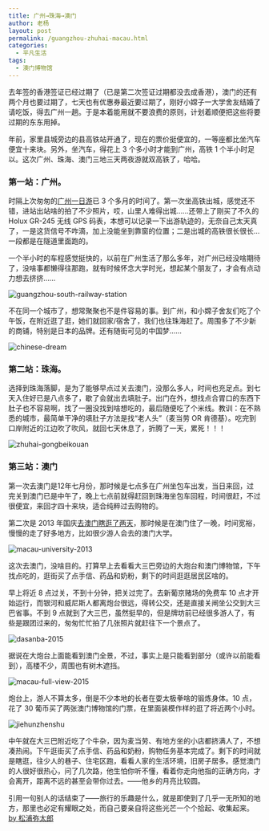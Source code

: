 ```yaml
---
title: 广州→珠海→澳门
author: 老杨
layout: post
permalink: /guangzhou-zhuhai-macau.html
categories:
  - 平凡生活
tags:
  - 澳门博物馆
---
```

去年签的香港签证已经过期了（已是第二次签证过期都没去成香港），澳门的还有两个月也要过期了，七天也有优惠券最近要过期了，刚好小嫦子一大学舍友结婚了请吃饭，得去广州一趟。于是本着能用就不要浪费的原则，计划着顺便把这些将要过期的东东用掉。  


  
年前，家里县城旁边的县高铁站开通了，现在的票价挺便宜的，一等座都比坐汽车便宜十来块。另外，坐汽车，得花上 3 个多小时才能到广州，高铁 1 个半小时足以。这次广州、珠海、澳门三地三天两夜游就双高铁了，哈哈。

### 第一站：广州。

时隔上次匆匆的<a href="/guangzhou-again-20141210.html" target="_blank">广州一日游</a>已 3 个多月的时间了。第一次坐高铁出城，感觉还不错，进站出站啥的拍了不少照片，哎，山里人难得出城……还带上了刚买了不久的 Holux GR-245 无线 GPS 码表，本想可以记录一下出游轨迹的，无奈自己太天真了，一是这货信号不咋滴，加上没能坐到靠窗的位置；二是出城的高铁很长很长…一段都是在隧道里面跑的。

一个半小时的车程感觉挺快的，以前在广州生活了那么多年，对广州已经没啥期待了，没啥事都懒得往那跑，就有时候怀念大学时光，想起某个朋友了，才会有点动力想去挤挤……

![ guangzhou-south-railway-station ][1]

不在同一个城市了，想常聚聚也不是件容易的事。到广州，和小嫦子舍友们吃了个午饭，在附近逛了逛，她们就回家/宿舍了，我们也往珠海赶了。周围多了不少新的商铺，特别是日本的品牌。还有随街可见的中国梦……

![ chinese-dream ][2]

### 第二站：珠海。

选择到珠海落脚，是为了能够早点过关去澳门，没那么多人，时间也充足点。到七天入住好已是八点多了，歇了会就出去填肚子。出门在外，想找点合胃口的东西下肚子也不容易啊，找了一圈没找到啥想吃的，最后随便吃了个米线。教训：在不熟悉的城市，最简单干净的填肚子方法是找“老人头”（麦当劳 OR 肯德基）。吃完到口岸附近的江边吹了吹风，就回七天休息了，折腾了一天，累死！！！

![ zhuhai-gongbeikouan ][3]

### 第三站：澳门

第一次去澳门是12年七月份，那时候是七点多在广州坐包车出发，当日来回，过完关到澳门已是中午了，晚上七点前就得赶回到珠海坐包车回程，时间很赶，不过很便宜，来回才四十来块，适合纯粹过去购物的。

第二次是 2013 年国庆<a href="http://cyhour.com/macau-travel-2013-guoqing-c.html" target="_blank">去澳门瞎逛了两天</a>，那时候是在澳门住了一晚，时间宽裕，慢慢的走了好多地方，比如很少游人会去的澳门大学。

![ macau-university-2013 ][4]

这次去澳门，没啥目的。打算早上去看看大三巴旁边的大炮台和澳门博物馆，下午找点吃的，逛街买了点手信、药品和奶粉，剩下的时间逛逛居民区啥的。

早上将近 8 点过关，不到十分钟，把关过完了。去新葡京赌场的免费车 10 点才开始运行，而银河和威尼斯人都离炮台很远，得转公交，还是直接关闸坐公交到大三巴省事。不到 9 点就到了大三巴，虽然挺早的，但是牌坊前已经很多游人了，有些是跟团过来的，匆匆忙忙拍了几张照片就赶往下一个景点了。

![ dasanba-2015 ][5]

据说在大炮台上面能看到澳门全景，不过，事实上是只能看到部分（或许以前能看到），高楼不少，周围也有树木遮挡。

![ macau-full-view-2015 ][6]

炮台上，游人不算太多，倒是不少本地的长者在耍太极拳啥的锻炼身体。10 点，花了 30 葡币买了两张澳门博物馆的门票，在里面装模作样的逛了将近两个小时。

![ jiehunzhenshu ][7]

中午就在大三巴附近吃了个牛杂，因为麦当劳、有地方坐的小店都挤满人了，不想凑热闹。下午逛街买了点手信、药品和奶粉，购物任务基本完成了。剩下的时间就是瞎逛，往少人的巷子、住宅区跑，看看人家的生活环境，旧房子居多。感觉澳门的人很好很热心，问了几次路，他生怕你听不懂，看着你走向他指的正确方向，才会离开，距离不远的甚至会带你过去。——他乡的月亮比较圆。

引用一句别人的话结束了——旅行的乐趣是什么，就是即使到了几乎一无所知的地方，那里也必定有耀眼之处，而自己要亲自将这些光芒一个个拾起、收集起来。<a href="http://wufazhuce.com/one/vol.904" target="_blank">by 松浦弥太郎</a>

 [1]: http://cyhour.com/wp-content/uploads/2015/04/guangzhou-south-railway-station.jpg
 [2]: http://cyhour.com/wp-content/uploads/2015/04/chinese-dream.jpg
 [3]: http://cyhour.com/wp-content/uploads/2015/04/zhuhai-gongbeikouan.jpg
 [4]: http://cyhour.com/wp-content/uploads/2015/04/macau-university-2013.jpg
 [5]: http://cyhour.com/wp-content/uploads/2015/04/dasanba-2015.jpg
 [6]: http://cyhour.com/wp-content/uploads/2015/04/macau-full-view-2015.jpg
 [7]: http://cyhour.com/wp-content/uploads/2015/04/jiehunzhenshu.jpg